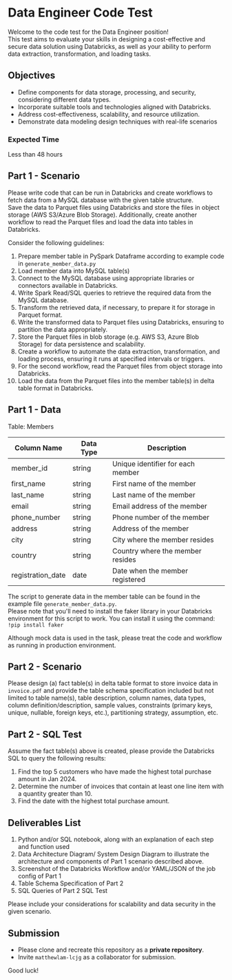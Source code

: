 # Data Engineer Code Test

Welcome to the code test for the Data Engineer position!  
This test aims to evaluate your skills in designing a cost-effective and secure data solution using Databricks, as well as your ability to perform data extraction, transformation, and loading tasks.

## Objectives
- Define components for data storage, processing, and security, considering different data types.
- Incorporate suitable tools and technologies aligned with Databricks.
- Address cost-effectiveness, scalability, and resource utilization.
- Demonstrate data modeling design techniques with real-life scenarios

### Expected Time
Less than 48 hours

## Part 1 - Scenario
Please write code that can be run in Databricks and create workflows to fetch data from a MySQL database with the given table structure.  
Save the data to Parquet files using Databricks and store the files in object storage (AWS S3/Azure Blob Storage). Additionally, create another workflow to read the Parquet files and load the data into tables in Databricks.

Consider the following guidelines:
1. Prepare member table in PySpark Dataframe according to example code in `generate_member_data.py`
2. Load member data into MySQL table(s)
3. Connect to the MySQL database using appropriate libraries or connectors available in Databricks.
4. Write Spark Read/SQL queries to retrieve the required data from the MySQL database.
5. Transform the retrieved data, if necessary, to prepare it for storage in Parquet format.
6. Write the transformed data to Parquet files using Databricks, ensuring to partition the data appropriately.
7. Store the Parquet files in blob storage (e.g. AWS S3, Azure Blob Storage) for data persistence and scalability.
8. Create a workflow to automate the data extraction, transformation, and loading process, ensuring it runs at specified intervals or triggers.
9. For the second workflow, read the Parquet files from object storage into Databricks.
10. Load the data from the Parquet files into the member table(s) in delta table format in Databricks.

## Part 1 - Data
Table: Members

| Column Name       | Data Type | Description                              |
|-------------------|-----------|------------------------------------------|
| member_id         | string    | Unique identifier for each member         |
| first_name        | string    | First name of the member                  |
| last_name         | string    | Last name of the member                   |
| email             | string    | Email address of the member               |
| phone_number      | string    | Phone number of the member                |
| address           | string    | Address of the member                     |
| city              | string    | City where the member resides              |
| country           | string    | Country where the member resides           |
| registration_date | date      | Date when the member registered            |

The script to generate data in the member table can be found in the example file `generate_member_data.py`.  
Please note that you'll need to install the faker library in your Databricks environment for this script to work. You can install it using the command: `!pip install faker`

Although mock data is used in the task, please treat the code and workflow as running in production environment.


## Part 2 - Scenario
Please design (a) fact table(s) in delta table format to store invoice data in `invoice.pdf` and provide the table schema specification included but not limited to table name(s), table description, column names, data types, column definition/description, sample values, constraints (primary keys, unique, nullable, foreign keys, etc.), partitioning strategy, assumption, etc.

## Part 2 - SQL Test
Assume the fact table(s) above is created, please provide the Databricks SQL to query the following results:
1. Find the top 5 customers who have made the highest total purchase amount in Jan 2024.
2. Determine the number of invoices that contain at least one line item with a quantity greater than 10.
3. Find the date with the highest total purchase amount.


## Deliverables List
1. Python and/or SQL notebook, along with an explanation of each step and function used
2. Data Architecture Diagram/ System Design Diagram to illustrate the architecture and components of Part 1 scenario described above.
3. Screenshot of the Databricks Workflow and/or YAML/JSON of the job config of Part 1
4. Table Schema Specification of Part 2
5. SQL Queries of Part 2 SQL Test

Please include your considerations for scalability and data security in the given scenario.

## Submission
- Please clone and recreate this repository as a **private repository**.
- Invite `matthewlam-lcjg` as a collaborator for submission.

Good luck!
